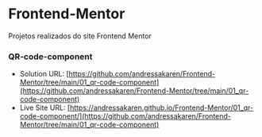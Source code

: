 # Frontend-Mentor
 Projetos realizados do site Frontend Mentor

### QR-code-component
- Solution URL: [https://github.com/andressakaren/Frontend-Mentor/tree/main/01_qr-code-component](https://github.com/andressakaren/Frontend-Mentor/tree/main/01_qr-code-component)
- Live Site URL: [https://andressakaren.github.io/Frontend-Mentor/01_qr-code-component/](https://github.com/andressakaren/Frontend-Mentor/tree/main/01_qr-code-component)